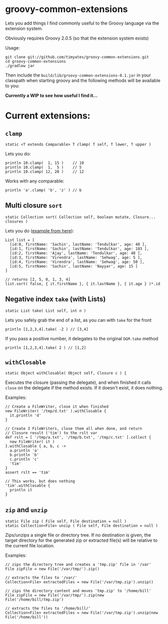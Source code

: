# groovy-common-extensions

Lets you add things I find commonly useful to the Groovy language via the extension
system.

Obviously requires Groovy 2.0.5 (so that the extension system exists)

Usage:

    git clone git://github.com/timyates/groovy-common-extensions.git
    cd groovy-common-extensions
    ./gradlew jar

Then include the `build/lib/groovy-common-extensions-0.1.jar` in your classpath
when starting groovy and the following methods will be available to you:

**Currently a WIP to see how useful I find it...**

# Current extensions:

## `clamp`

    static <T extends Comparable> T clamp( T self, T lower, T upper )

Lets you do:

    println 10.clamp(  1, 15 )    // 10
    println 10.clamp(  1,  5 )    // 5
    println 10.clamp( 12, 20 )    // 12

Works with any comparable:

    println 'a'.clamp( 'b', 'z' ) // b

## Multi closure `sort`

    static Collection sort( Collection self, boolean mutate, Closure... closures )

Lets you do ([example from here](https://gist.github.com/3314416)):

    List list = [
      [id:0, firstName: 'Sachin', lastName: 'Tendulkar', age: 40 ],
      [id:1, firstName: 'Sachin', lastName: 'Tendulkar', age: 103 ],
      [id:2, firstName: 'Ajay', lastName: 'Tendulkar', age: 48 ],
      [id:3, firstName: 'Virendra', lastName: 'Sehwag', age: 5 ],
      [id:4, firstName: 'Virendra', lastName: 'Sehwag', age: 50 ],
      [id:5, firstName: 'Sachin', lastName: 'Nayyar', age: 15 ]
    ]

    // returns [2, 5, 0, 1, 3, 4]
    list.sort( false, { it.firstName }, { it.lastName }, { it.age } )*.id

## Negative index `take` (with Lists)

    static List take( List self, int n )

Lets you safely grab the end of a list, as you can with `take` for the front

    println [1,2,3,4].take( -2 ) // [3,4]

If you pass a positive number, it delegates to the original `DGM.take` method

    println [1,2,3,4].take( 2 ) // [1,2]

## `withClosable`

    static Object withClosable( Object self, Closure c ) {

Executes the closure (passing the delegate), and when finished it calls
`close` on the delegate if the method exists.  If it doesn't exist, it does
nothing.

Examples:

    // Create a FileWriter, close it when finished
    new FileWriter( '/tmp/d.txt' ).withClosable {
      it.println 'd'
    }

    // Create 3 FileWriters, close them all when done, and return
    // Closure result ('tim') to the rslt var
    def rslt = [ '/tmp/a.txt', '/tmp/b.txt', '/tmp/c.txt' ].collect {
      new FileWriter( it )
    }.withClosable { a, b, c ->
      a.println 'a'
      b.println 'b'
      c.println 'c'
      'tim'
    }
    assert rslt == 'tim'

    // This works, but does nothing
    'tim'.withClosable {
      println it
    }

## `zip` and `unzip`

    static File zip ( File self, File destination = null )
    static Collection<File> unzip ( File self, File destination = null )

Zips/unzips a single file or directory tree. If no destination is given, the target directory for the generated
 zip or extracted file(s) will be relative to the current file location.

Examples:

    // zips the directory tree and creates a 'tmp.zip' file in '/var'
    File zipFile = new File('/var/tmp/').zip()

    // extracts the files to '/var/'
    Collection<File> extractedFiles = new File('/var/tmp.zip').unzip()

    // zips the directory content and moves 'tmp.zip' to '/home/bill'
    File zipFile = new File('/var/tmp/').zip(new File('/home/bill/tmp.zip')

    // extracts the files to '/home/bill/'
    Collection<File> extractedFiles = new File('/var/tmp.zip').unzip(new File('/home/bill'))